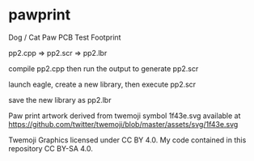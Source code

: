# pawprint
Dog / Cat Paw PCB Test Footprint

pp2.cpp => pp2.scr => pp2.lbr

compile pp2.cpp then run the output to generate pp2.scr

launch eagle, create a new library, then execute pp2.scr 

save the new library as pp2.lbr

Paw print artwork derived from twemoji symbol 1f43e.svg available at https://github.com/twitter/twemoji/blob/master/assets/svg/1f43e.svg

Twemoji Graphics licensed under CC BY 4.0. My code contained in this repository CC BY-SA 4.0.
